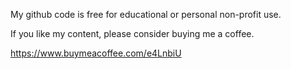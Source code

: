 My github code is free for educational or personal non-profit use.


If you like my content, please consider buying me a coffee.

https://www.buymeacoffee.com/e4LnbiU
